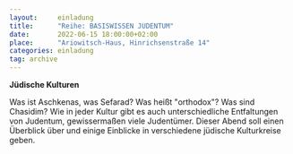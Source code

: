 ```yaml
---
layout:     einladung
title:      "Reihe: BASISWISSEN JUDENTUM"
date:       2022-06-15 18:00:00+02:00
place:      "Ariowitsch-Haus, Hinrichsenstraße 14"
categories: einladung
tag: archive
---
```


**Jüdische Kulturen**

Was ist Aschkenas, was Sefarad? Was heißt "orthodox"? Was sind Chasidim? Wie in jeder Kultur gibt es auch unterschiedliche Entfaltungen von Judentum, gewissermaßen viele Judentümer. Dieser Abend soll einen Überblick über und einige Einblicke in verschiedene jüdische Kulturkreise geben.
